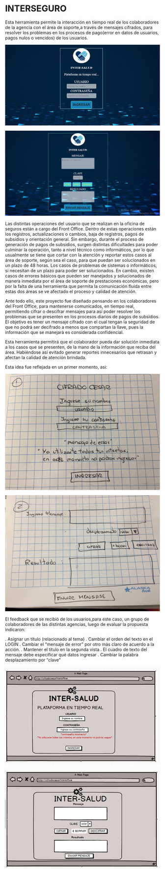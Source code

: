 
# INTERSEGURO

Esta herramienta permite la interacción en tiempo real de los colaboradores de la agencia con el área de soporte,a través de mensajes cifrados, para resolver los problemas en los procesos de pago(error en datos de usuarios, pagos nulos o vencidos) de los usuarios.

     
![Con titulo](productofinal1.JPG "titulo")

![Con titulo](productofinal2.JPG "titulo")
    
Las distintas operaciones del usuario que se realizan en la oficina de seguros están a cargo del Front Office. Dentro de estas operaciones están los registros, actualizaciones o cambios, baja de registros, pagos de subsidios y orientación general.  Sin embargo, durante el proceso de generación de pagos de subsidios, surgen distintas dificultades para poder culminar la operación, tanto a nivel técnico como informáticos, por lo que usualmente se tiene que cortar con la atención y reportar estos casos al área de soporte, según sea el caso, para que puedan ser solucionados en un plazo de 48 horas. Los casos de problemas de sistemas o informáticos, si necesitan de un plazo para poder ser solucionados. En cambio, existen casos de errores básicos que pueden ser manejados y solucionados de manera inmediata por el área de soporte de prestaciones económicas, pero por la falta de una herramienta que permita la comunicación fluida entre estas dos áreas se ve afectado el proceso y calidad de atención.

Ante todo ello, este proyecto fue diseñado pensando en  los colaboradores del Front Office, para mantenerse comunicados, en tiempo real, permitiendo cifrar o descifrar mensajes para así poder resolver los problemas que se presenten en los procesos diarios de pagos de subsidios. El objetivo es tener un mensaje cifrado con el cual tengan la seguridad de que no podrá ser decifrado a menos que compartan la llave, pues la información que se manejarà es considerada confidencial.
        
Esta herramienta permitirá que el colaborador pueda dar solución inmediata a los casos que se presenten, de la mano de la información que reciba del área. Habiéndose así evitado generar reportes innecesarios que retrasan y afectan la calidad de atención brindada.
 
Esta idea fue reflejada en un primer momento, asi:

![Con titulo](PAPEL1.jpg)

![Con titulo](PAPEL2.jpg)

El feedback que se recibió de los usuarios,para este caso, un grupo de colaboradores de las distintas agencias, luego de evaluar la propuesta indicaron:

. Asignar un título (relacionado al tema)
. Cambiar el orden del texto en el LOGIN
. Cambiar el “mensaje de error” por otro más claro   de acuerdo a la acción.
. Mantener el título en la segunda vista
. El cuadro de texto del mensaje debe especificar    qué datos ingresar
. Cambiar la palabra desplazamiento por “clave”


![Sin titulo](FINAL1.jpg)

![Sin titulo](FINAL2.jpg)










 

   